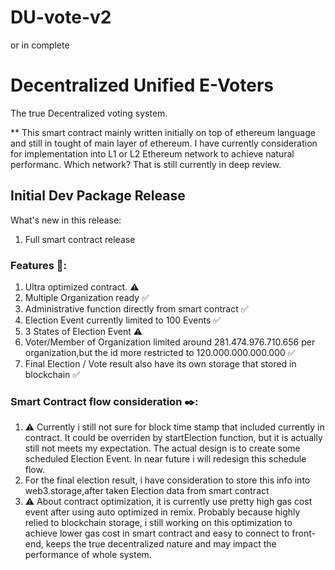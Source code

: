 # DU-vote-v2
or in complete
# Decentralized Unified E-Voters
The true Decentralized voting system.

** This smart contract mainly written initially on top of ethereum language and still in tought of main layer of ethereum.
I have currently consideration for implementation into L1 or L2 Ethereum network to achieve natural performanc. Which network?
That is still currently in deep review.



## Initial Dev Package Release 
What's new in this release:

1. Full smart contract release

### Features 📢:

1. Ultra optimized contract. ⚠️
2. Multiple Organization ready ✅
3. Administrative function directly from smart contract ✅
4. Election Event currently limited to 100 Events ✅
5. 3 States of Election Event ⚠️
6. Voter/Member of Organization limited around 281.474.976.710.656  per organization,but the id more restricted to 120.000.000.000.000 ✅
7. Final Election / Vote result also have its own storage that stored in blockchain ✅

### Smart Contract flow consideration ✒️:

1. ⚠️ Currently i still not sure for block time stamp that included currently in contract.
It could be overriden by startElection function, but it is actually still not meets my expectation.
The actual design is to create some scheduled Election Event. In near future i will redesign this schedule flow.
2. For the final election result, i have consideration to store this info into web3.storage,after taken Election data from smart contract
3. ⚠️ About contract optimization, it is currently use pretty high gas cost event after using auto optimized in remix. Probably because highly relied to blockchain storage, i still working on this optimization to achieve lower gas cost in smart contract and easy to connect to front-end, keeps the true decentralized nature and may impact the performance of whole system.

